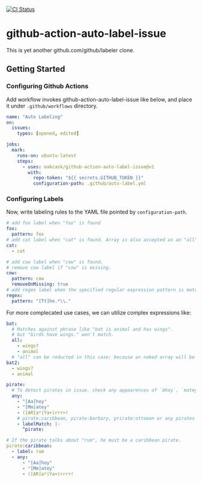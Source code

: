 [![CI Status](https://github.com/oakcask/github-action-auto-label-issue/actions/workflows/check.yaml/badge.svg)](https://github.com/oakcask/github-action-auto-label-issue/actions/workflows/check.yaml)

# github-action-auto-label-issue

This is yet another github.com/github/labeler clone.

## Getting Started

### Configuring Github Actions

Add workflow invokes github-action-auto-label-issue like below,
and place it under `.github/workflows` directory.

```yaml
name: "Auto Labeling"
on:
  issues:
    types: [opened, edited]

jobs:
  mark:
    runs-on: ubuntu-latest
    steps:
      - uses: oakcask/github-action-auto-label-issue@v1
        with:
          repo-token: "${{ secrets.GITHUB_TOKEN }}"
          configuration-path: .github/auto-label.yml
```

### Configuring Labels

Now, write labeling rules to the YAML file pointed by `configuration-path`.

```yaml
# add fox label when "fox" is found
fox:
  pattern: fox
# add cat label when "cat" is found. Array is also accepted as an "all" expression.
cat:
  - cat

# add cow label when "cow" is found.
# remove cow label if "cow" is missing.
cow:
  pattern: cow
  removeOnMissing: true
# add regex label when the specified regular expression pattern is matching.
regex:
  pattern: "[Tt]he.*\\."
```

For more complecated use cases, we can utilize complex expressions like:

```yaml
bat:
  # Matches against phrase like "bat is animal and has wings".
  # but "birds have wings." won't match.
  all:
    - wings?
    - animal
  # "all" can be reducted in this case; because an naked array will be treated as child node of "all":
bat2:
  - wings?
  - animal
```

```yaml
pirate:
  # To detect pirates in issue, check any appearences of `Ahoy`, `matey`, `Rrrr!` and so on.
  any:
    - "[Aa]hoy"
    - "[Mm]atey"
    - ([AR]a*|Ya+)rrr+!
    # pirate:caribbean, pirate:barbary, prirate:ottoman or any pirates will be also labelled as "pirate".
    - labelMatch: |-
      ^pirate:

# If the pirate talks about "rum", he must be a caribbean pirate.
pirate:caribbean:
  - label: rum
  - any:
      - "[Aa]hoy"
      - "[Mm]atey"
      - ([AR]a*|Ya+)rrr+!
```

